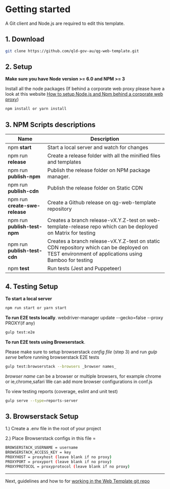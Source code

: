 # Getting started

A Git client and Node.js are required to edit this template.

## 1. Download

```bash
git clone https://github.com/qld-gov-au/qg-web-template.git
```

## 2. Setup

**Make sure you have Node version >= 6.0 and NPM >= 3**

Install all the node packages (If behind a corporate web proxy please have a look at this website [How to setup Node.js and Npm behind a corporate web proxy](https://jjasonclark.com/how-to-setup-node-behind-web-proxy))
```bash
npm install or yarn install
```
## 3. NPM Scripts descriptions
| Name        | Description     |
| ------------- | ------------- |
| npm **start**  | Start a local server and watch for changes
| npm run **release**  | Create a release folder with all the minified files and templates |
| npm run **publish-npm** | Publish the release folder on NPM package manager. |
| npm run **publish-cdn** | Publish the release folder on Static CDN      |
| npm run **create-swe-release**  | Create a Github release on qg-web-template repository      |
| npm run **publish-test-npm** | Creates a branch release-vX.Y.Z-test on web-template-release repo which can be deployed on Matrix for testing    |
| npm run **publish-test-cdn** | Creates a branch release-vX.Y.Z-test on static CDN repository which can be deployed on TEST environment of applications using Bamboo for testing
| npm **test** | Run tests (Jest and Puppeteer)

## 4. Testing Setup

**To start a local server**
```bash
npm run start or yarn start
```

**To run E2E tests locally**.
webdriver-manager update --gecko=false --proxy PROXY(if any)
```bash
gulp test:e2e
```

**To run E2E tests using Browserstack**.

Please make sure to setup browserstack _config file_ (step 3) and run _gulp serve_ before running browserstack E2E tests
```bash
gulp test:browserstack --browsers _browser names_
```
_browser name_ can be a browser or multiple browsers,
for example chrome or ie,chrome,safari
We can add more browser configurations in conf.js

To view testing reports (coverage, eslint and unit test)
```bash
gulp serve --type=reports-server
```


## 3. Browserstack Setup
1.) Create a .env file in the root of your project

2.) Place Browserstack configs in this file =
```bash
BROWSERSTACK_USERNAME = username
BROWSERSTACK_ACCESS_KEY = key
PROXYHOST = proxyhost (leave blank if no proxy)
PROXYPORT = proxyport (leave blank if no proxy)
PROXYPROTOCOL = proxyprotocol (leave blank if no proxy)
```

---

Next, guidelines and how to for [working in the Web Template git repo](git.md)
